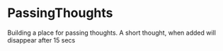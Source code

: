 # PassingThoughts
 Building a place for passing thoughts. A short thought, when added will disappear after 15 secs
